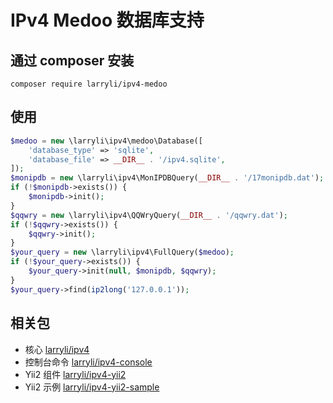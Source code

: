 # IPv4 Medoo 数据库支持

## 通过 composer 安装

```shell
composer require larryli/ipv4-medoo
```

## 使用

```php
$medoo = new \larryli\ipv4\medoo\Database([
    'database_type' => 'sqlite',
    'database_file' => __DIR__ . '/ipv4.sqlite',
]);
$monipdb = new \larryli\ipv4\MonIPDBQuery(__DIR__ . '/17monipdb.dat');
if (!$monipdb->exists()) {
    $monipdb->init();
}
$qqwry = new \larryli\ipv4\QQWryQuery(__DIR__ . '/qqwry.dat');
if (!$qqwry->exists()) {
    $qqwry->init();
}
$your_query = new \larryli\ipv4\FullQuery($medoo);
if (!$your_query->exists()) {
    $your_query->init(null, $monipdb, $qqwry);
}
$your_query->find(ip2long('127.0.0.1'));
```

## 相关包

* 核心 [larryli/ipv4](https://github.com/larryli/ipv4)
* 控制台命令 [larryli/ipv4-console](https://github.com/larryli/ipv4-console)
* Yii2 组件 [larryli/ipv4-yii2](https://github.com/larryli/ipv4-yii2)
* Yii2 示例 [larryli/ipv4-yii2-sample](https://github.com/larryli/ipv4-yii2-sample)
